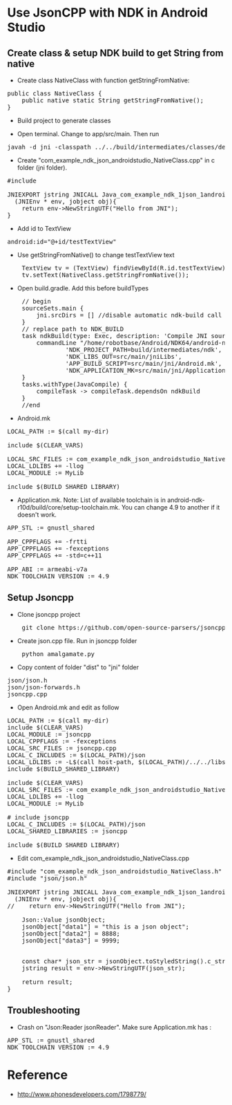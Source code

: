 Use JsonCPP with NDK in Android Studio
=======================================


Create class & setup NDK build to get String from native
------------------------------------------------------

- Create class NativeClass with function getStringFromNative:

<pre>
public class NativeClass {
    public native static String getStringFromNative();
}
</pre>

- Build project to generate classes

- Open terminal. Change to app/src/main. Then run

<pre>
javah -d jni -classpath ../../build/intermediates/classes/debug/ com.example.ndk_json_androidstudio.NativeClass
</pre>

- Create "com_example_ndk_json_androidstudio_NativeClass.cpp" in c folder (jni folder).

<pre>
#include <com_example_ndk_json_androidstudio_NativeClass.h>

JNIEXPORT jstring JNICALL Java_com_example_ndk_1json_1androidstudio_NativeClass_getStringFromNative
  (JNIEnv * env, jobject obj){
    return env->NewStringUTF("Hello from JNI");
}
</pre>

- Add id to TextView

<pre>
android:id="@+id/testTextView"
</pre>

- Use getStringFromNative() to change testTextView text

<pre>
    TextView tv = (TextView) findViewById(R.id.testTextView);
    tv.setText(NativeClass.getStringFromNative());
</pre>

- Open build.gradle. Add this before buildTypes

<pre>
    // begin
    sourceSets.main {
        jni.srcDirs = [] //disable automatic ndk-build call
    }
    // replace path to NDK_BUILD
    task ndkBuild(type: Exec, description: 'Compile JNI source via NDK') {
        commandLine "/home/robotbase/Android/NDK64/android-ndk-r10d/ndk-build",
                'NDK_PROJECT_PATH=build/intermediates/ndk',
                'NDK_LIBS_OUT=src/main/jniLibs',
                'APP_BUILD_SCRIPT=src/main/jni/Android.mk',
                'NDK_APPLICATION_MK=src/main/jni/Application.mk'
    }
    tasks.withType(JavaCompile) {
        compileTask -> compileTask.dependsOn ndkBuild
    }
    //end
</pre>

- Android.mk

<pre>
LOCAL_PATH := $(call my-dir)

include $(CLEAR_VARS)

LOCAL_SRC_FILES := com_example_ndk_json_androidstudio_NativeClass.cpp
LOCAL_LDLIBS += -llog
LOCAL_MODULE := MyLib

include $(BUILD_SHARED_LIBRARY)
</pre>
- Application.mk. Note: List of available toolchain is in android-ndk-r10d/build/core/setup-toolchain.mk. You can change 4.9 to another if it doesn't work.

<pre>
APP_STL := gnustl_shared

APP_CPPFLAGS += -frtti
APP_CPPFLAGS += -fexceptions
APP_CPPFLAGS += -std=c++11

APP_ABI := armeabi-v7a
NDK_TOOLCHAIN_VERSION := 4.9
</pre>

Setup Jsoncpp
----------------------------------------

- Clone jsoncpp project

<pre>
	git clone https://github.com/open-source-parsers/jsoncpp
</pre>

- Create json.cpp file. Run in jsoncpp folder

<pre>
	python amalgamate.py
</pre>

- Copy content of folder "dist" to "jni" folder

<pre>
json/json.h
json/json-forwards.h
jsoncpp.cpp
</pre>

- Open Android.mk and edit as follow

<pre>
LOCAL_PATH := $(call my-dir)
include $(CLEAR_VARS)
LOCAL_MODULE := jsoncpp
LOCAL_CPPFLAGS := -fexceptions
LOCAL_SRC_FILES := jsoncpp.cpp
LOCAL_C_INCLUDES := $(LOCAL_PATH)/json
LOCAL_LDLIBS := -L$(call host-path, $(LOCAL_PATH)/../../libs/armeabi)
include $(BUILD_SHARED_LIBRARY)

include $(CLEAR_VARS)
LOCAL_SRC_FILES := com_example_ndk_json_androidstudio_NativeClass.cpp
LOCAL_LDLIBS += -llog
LOCAL_MODULE := MyLib

# include jsoncpp
LOCAL_C_INCLUDES := $(LOCAL_PATH)/json
LOCAL_SHARED_LIBRARIES := jsoncpp

include $(BUILD_SHARED_LIBRARY)
</pre>

- Edit com_example_ndk_json_androidstudio_NativeClass.cpp

<pre>
#include "com_example_ndk_json_androidstudio_NativeClass.h"
#include "json/json.h"

JNIEXPORT jstring JNICALL Java_com_example_ndk_1json_1androidstudio_NativeClass_getStringFromNative
  (JNIEnv * env, jobject obj){
//    return env->NewStringUTF("Hello from JNI");

    Json::Value jsonObject;
    jsonObject["data1"] = "this is a json object";
    jsonObject["data2"] = 8888;
    jsonObject["data3"] = 9999;


    const char* json_str = jsonObject.toStyledString().c_str();
    jstring result = env->NewStringUTF(json_str);

    return result;
}
</pre>

Troubleshooting
-------------------
- Crash on "Json:Reader jsonReader". Make sure Application.mk has :

<pre>
APP_STL := gnustl_shared
NDK_TOOLCHAIN_VERSION := 4.9
</pre>
Reference
=======================
- http://www.phonesdevelopers.com/1798779/